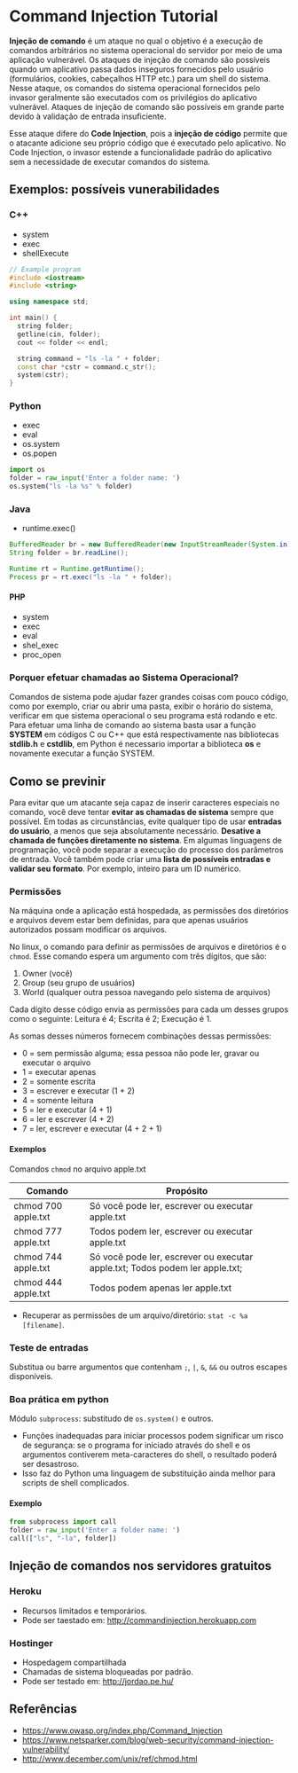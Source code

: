 # Command Injection Tutorial

**Injeção de comando** é um ataque no qual o objetivo é a execução de comandos arbitrários no sistema operacional do servidor por meio de uma aplicação vulnerável. Os ataques de injeção de comando são possíveis quando um aplicativo passa dados inseguros fornecidos pelo usuário (formulários, cookies, cabeçalhos HTTP etc.) para um shell do sistema. Nesse ataque, os comandos do sistema operacional fornecidos pelo invasor geralmente são executados com os privilégios do aplicativo vulnerável. Ataques de injeção de comando são possíveis em grande parte devido à validação de entrada insuficiente.

Esse ataque difere do **Code Injection**, pois a **injeção de código** permite que o atacante adicione seu próprio código que é executado pelo aplicativo. No Code Injection, o invasor estende a funcionalidade padrão do aplicativo sem a necessidade de executar comandos do sistema.

## Exemplos: possíveis vunerabilidades

### C++

- system
- exec
- shellExecute

```cpp
// Example program
#include <iostream>
#include <string>

using namespace std;

int main() {
  string folder;
  getline(cin, folder);
  cout << folder << endl;

  string command = "ls -la " + folder;
  const char *cstr = command.c_str();
  system(cstr);
}

```

### Python

- exec
- eval
- os.system
- os.popen

```python
import os
folder = raw_input('Enter a folder name: ')
os.system("ls -la %s" % folder)
```

### Java

- runtime.exec()

```java
BufferedReader br = new BufferedReader(new InputStreamReader(System.in));
String folder = br.readLine();

Runtime rt = Runtime.getRuntime();
Process pr = rt.exec("ls -la " + folder);
```

#### PHP

- system
- exec
- eval
- shel_exec
- proc_open

### Porquer efetuar chamadas ao Sistema Operacional? 

Comandos de sistema pode ajudar fazer grandes coisas com pouco código, como por exemplo, criar ou abrir uma pasta, exibir o horário do sistema, verificar em que sistema operacional o seu programa está rodando e etc. Para efetuar uma linha de comando ao sistema basta usar a função **SYSTEM** em códigos C ou C++ que está respectivamente nas bibliotecas **stdlib.h** e **cstdlib**, em Python é necessario importar a biblioteca **os** e novamente executar a função SYSTEM.

## Como se previnir

Para evitar que um atacante seja capaz de inserir caracteres especiais no comando, você deve tentar **evitar as chamadas de sistema** sempre que possível. Em todas as circunstâncias, evite qualquer tipo de usar **entradas do usuário**, a menos que seja absolutamente necessário. **Desative a chamada de funções diretamente no sistema**. Em algumas linguagens de programação, você pode separar a execução do processo dos parâmetros de entrada. Você também pode criar uma **lista de possíveis entradas e validar seu formato**. Por exemplo, inteiro para um ID numérico.

### Permissões

Na máquina onde a aplicação está hospedada, as permissões dos diretórios e arquivos devem estar bem definidas, para que apenas usuários autorizados possam modificar os arquivos.

No linux, o comando para definir as permissões de arquivos e diretórios é o `chmod`. Esse comando espera um argumento com três dígitos, que são:

1. Owner (você)
2. Group (seu grupo de usuários)
3. World (qualquer outra pessoa navegando pelo sistema de arquivos)

Cada dígito desse código envia as permissões para cada um desses grupos como o seguinte: Leitura é 4; Escrita é 2; Execução é 1.

As somas desses números fornecem combinações dessas permissões:

- 0 = sem permissão alguma; essa pessoa não pode ler, gravar ou executar o arquivo
- 1 = executar apenas
- 2 = somente escrita
- 3 = escrever e executar (1 + 2)
- 4 = somente leitura
- 5 = ler e executar (4 + 1)
- 6 = ler e escrever (4 + 2)
- 7 = ler, escrever e executar (4 + 2 + 1)

#### Exemplos

Comandos `chmod` no arquivo apple.txt

| Comando             | Propósito                                                                    |
|---------------------|------------------------------------------------------------------------------|
| chmod 700 apple.txt | Só você pode ler, escrever ou executar apple.txt                             |
| chmod 777 apple.txt | Todos podem ler, escrever ou executar apple.txt                              |
| chmod 744 apple.txt | Só você pode ler, escrever ou executar apple.txt; Todos podem ler apple.txt; |
| chmod 444 apple.txt | Todos podem apenas ler apple.txt                                             |

- Recuperar as permissões de um arquivo/diretório: `stat -c %a [filename]`.

### Teste de entradas

Substitua ou barre argumentos que contenham `;`, `|`, `&`, `&&` ou outros escapes disponíveis.

### Boa prática em python

Módulo `subprocess`: substitudo de `os.system()` e outros.
- Funções inadequadas para iniciar processos podem significar um risco de segurança: se o programa for iniciado através do shell e os argumentos contiverem meta-caracteres do shell, o resultado poderá ser desastroso.
- Isso faz do Python uma linguagem de substituição ainda melhor para scripts de shell complicados.

#### Exemplo

```python
from subprocess import call
folder = raw_input('Enter a folder name: ')
call(["ls", "-la", folder])
```

## Injeção de comandos nos servidores gratuitos

### Heroku

- Recursos limitados e temporários.
- Pode ser taestado em: http://commandinjection.herokuapp.com

### Hostinger

- Hospedagem compartilhada
- Chamadas de sistema bloqueadas por padrão.
- Pode ser testado em: http://jordao.pe.hu/

## Referências

- https://www.owasp.org/index.php/Command_Injection
- https://www.netsparker.com/blog/web-security/command-injection-vulnerability/
- http://www.december.com/unix/ref/chmod.html
